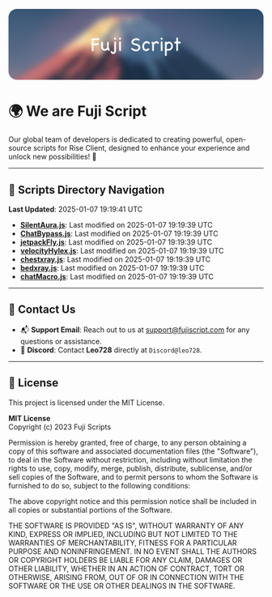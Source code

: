![Banner](.github/b.webp)

# 🌍 **We are Fuji Script**

Our global team of developers is dedicated to creating powerful, open-source scripts for Rise Client, designed to enhance your experience and unlock new possibilities! 🌟

---
<!-- SCRIPTS_NAVIGATION_START -->
## 📂 **Scripts Directory Navigation**

**Last Updated**: 2025-01-07 19:19:41 UTC

- **[SilentAura.js](scripts/SilentAura.js)**: Last modified on 2025-01-07 19:19:39 UTC
- **[ChatBypass.js](scripts/ChatBypass.js)**: Last modified on 2025-01-07 19:19:39 UTC
- **[jetpackFly.js](scripts/jetpackFly.js)**: Last modified on 2025-01-07 19:19:39 UTC
- **[velocityHylex.js](scripts/velocityHylex.js)**: Last modified on 2025-01-07 19:19:39 UTC
- **[chestxray.js](scripts/chestxray.js)**: Last modified on 2025-01-07 19:19:39 UTC
- **[bedxray.js](scripts/bedxray.js)**: Last modified on 2025-01-07 19:19:39 UTC
- **[chatMacro.js](scripts/chatMacro.js)**: Last modified on 2025-01-07 19:19:39 UTC

<!-- SCRIPTS_NAVIGATION_END -->

---

## 💬 **Contact Us**  
- 📬 **Support Email**: Reach out to us at [support@fujiscript.com](mailto:support@fujiscript.com) for any questions or assistance.  
- 💬 **Discord**: Contact **Leo728** directly at `Discord@leo728`.

---

## 📜 **License**

This project is licensed under the MIT License.  

**MIT License**  
Copyright (c) 2023 Fuji Scripts  

Permission is hereby granted, free of charge, to any person obtaining a copy of this software and associated documentation files (the "Software"), to deal in the Software without restriction, including without limitation the rights to use, copy, modify, merge, publish, distribute, sublicense, and/or sell copies of the Software, and to permit persons to whom the Software is furnished to do so, subject to the following conditions:  

The above copyright notice and this permission notice shall be included in all copies or substantial portions of the Software.  

THE SOFTWARE IS PROVIDED "AS IS", WITHOUT WARRANTY OF ANY KIND, EXPRESS OR IMPLIED, INCLUDING BUT NOT LIMITED TO THE WARRANTIES OF MERCHANTABILITY, FITNESS FOR A PARTICULAR PURPOSE AND NONINFRINGEMENT. IN NO EVENT SHALL THE AUTHORS OR COPYRIGHT HOLDERS BE LIABLE FOR ANY CLAIM, DAMAGES OR OTHER LIABILITY, WHETHER IN AN ACTION OF CONTRACT, TORT OR OTHERWISE, ARISING FROM, OUT OF OR IN CONNECTION WITH THE SOFTWARE OR THE USE OR OTHER DEALINGS IN THE SOFTWARE.  
